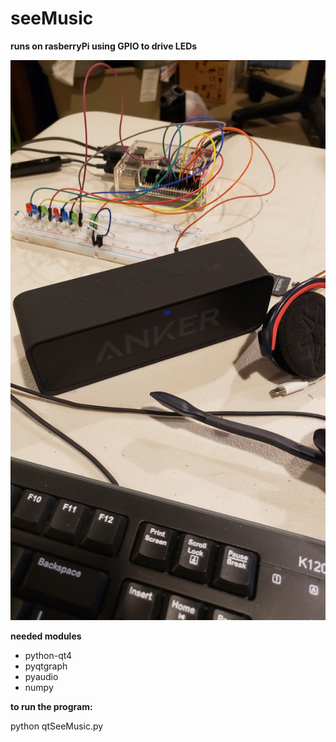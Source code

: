 # seeMusic

**runs on rasberryPi using GPIO to drive LEDs**

![Demo Pic](https://github.com/JamieShamilian/seeMusic/blob/master/SeeMusicDemo.jpg)

**needed modules**

  - python-qt4 
  - pyqtgraph 
  - pyaudio 
  - numpy

**to run the program:**

   python qtSeeMusic.py
